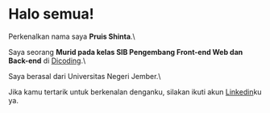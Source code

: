# Halo semua! 

Perkenalkan nama saya **Pruis Shinta**.\

Saya seorang **Murid pada kelas SIB Pengembang Front-end Web dan Back-end** di [Dicoding](https://www.dicoding.com/).\

Saya berasal dari Universitas Negeri Jember.\

Jika kamu tertarik untuk berkenalan denganku, silakan ikuti akun [Linkedin](https://www.linkedin.com/in/pruisshinta/)ku ya.
